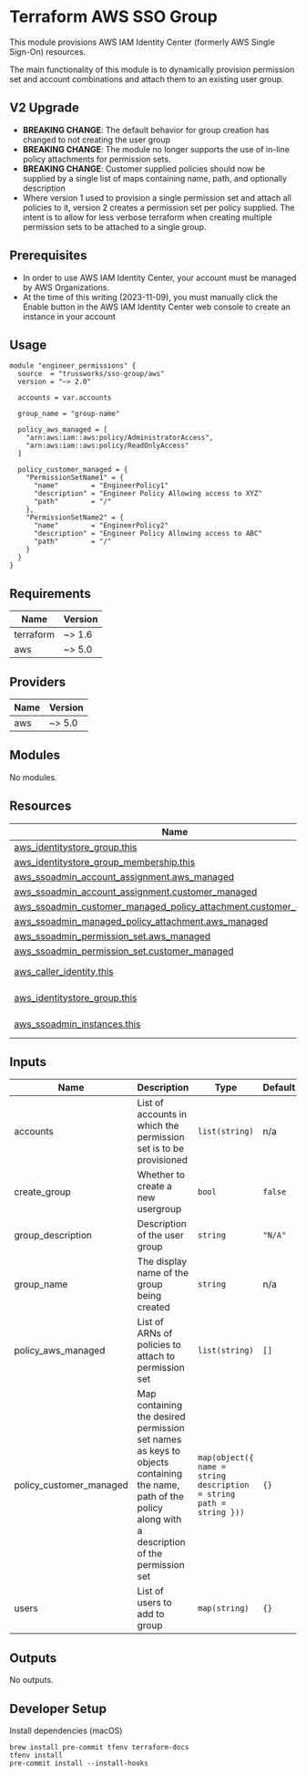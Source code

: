 # Terraform AWS SSO Group

This module provisions AWS IAM Identity Center (formerly AWS Single Sign-On) resources.

The main functionality of this module is to dynamically provision permission set and account combinations and attach them to an existing user group.

## V2 Upgrade

- **BREAKING CHANGE**: The default behavior for group creation has changed to not creating the user group
- **BREAKING CHANGE**: The module no longer supports the use of in-line policy attachments for permission sets.
- **BREAKING CHANGE**: Customer supplied policies should now be supplied by a single list of maps containing name, path, and optionally description
- Where version 1 used to provision a single permission set and attach all policies to it, version 2 creates a permission set per policy supplied. The intent is to allow for less verbose terraform when creating multiple permission sets to be attached to a single group.

## Prerequisites

- In order to use AWS IAM Identity Center, your account must be managed by AWS Organizations.
- At the time of this writing (2023-11-09), you must manually click the Enable button in the AWS IAM Identity Center web console to create an instance in your account

## Usage

```hcl
module "engineer_permissions" {
  source  = "trussworks/sso-group/aws"
  version = "~> 2.0"

  accounts = var.accounts

  group_name = "group-name"

  policy_aws_managed = [
    "arn:aws:iam::aws:policy/AdministratorAccess",
    "arn:aws:iam::aws:policy/ReadOnlyAccess"
  ]

  policy_customer_managed = {
    "PermissionSetName1" = {
      "name"        = "EngineerPolicy1"
      "description" = "Engineer Policy Allowing access to XYZ"
      "path"        = "/"
    },
    "PermissionSetName2" = {
      "name"        = "EngineerPolicy2"
      "description" = "Engineer Policy Allowing access to ABC"
      "path"        = "/"
    }
  }
}
```

<!-- BEGINNING OF PRE-COMMIT-TERRAFORM DOCS HOOK -->
## Requirements

| Name | Version |
|------|---------|
| terraform | ~> 1.6 |
| aws | ~> 5.0 |

## Providers

| Name | Version |
|------|---------|
| aws | ~> 5.0 |

## Modules

No modules.

## Resources

| Name | Type |
|------|------|
| [aws_identitystore_group.this](https://registry.terraform.io/providers/hashicorp/aws/latest/docs/resources/identitystore_group) | resource |
| [aws_identitystore_group_membership.this](https://registry.terraform.io/providers/hashicorp/aws/latest/docs/resources/identitystore_group_membership) | resource |
| [aws_ssoadmin_account_assignment.aws_managed](https://registry.terraform.io/providers/hashicorp/aws/latest/docs/resources/ssoadmin_account_assignment) | resource |
| [aws_ssoadmin_account_assignment.customer_managed](https://registry.terraform.io/providers/hashicorp/aws/latest/docs/resources/ssoadmin_account_assignment) | resource |
| [aws_ssoadmin_customer_managed_policy_attachment.customer_managed](https://registry.terraform.io/providers/hashicorp/aws/latest/docs/resources/ssoadmin_customer_managed_policy_attachment) | resource |
| [aws_ssoadmin_managed_policy_attachment.aws_managed](https://registry.terraform.io/providers/hashicorp/aws/latest/docs/resources/ssoadmin_managed_policy_attachment) | resource |
| [aws_ssoadmin_permission_set.aws_managed](https://registry.terraform.io/providers/hashicorp/aws/latest/docs/resources/ssoadmin_permission_set) | resource |
| [aws_ssoadmin_permission_set.customer_managed](https://registry.terraform.io/providers/hashicorp/aws/latest/docs/resources/ssoadmin_permission_set) | resource |
| [aws_caller_identity.this](https://registry.terraform.io/providers/hashicorp/aws/latest/docs/data-sources/caller_identity) | data source |
| [aws_identitystore_group.this](https://registry.terraform.io/providers/hashicorp/aws/latest/docs/data-sources/identitystore_group) | data source |
| [aws_ssoadmin_instances.this](https://registry.terraform.io/providers/hashicorp/aws/latest/docs/data-sources/ssoadmin_instances) | data source |

## Inputs

| Name | Description | Type | Default | Required |
|------|-------------|------|---------|:--------:|
| accounts | List of accounts in which the permission set is to be provisioned | `list(string)` | n/a | yes |
| create\_group | Whether to create a new usergroup | `bool` | `false` | no |
| group\_description | Description of the user group | `string` | `"N/A"` | no |
| group\_name | The display name of the group being created | `string` | n/a | yes |
| policy\_aws\_managed | List of ARNs of policies to attach to permission set | `list(string)` | `[]` | no |
| policy\_customer\_managed | Map containing the desired permission set names as keys to objects containing the name, path of the policy along with a description of the permission set | ```map(object({ name = string description = string path = string }))``` | `{}` | no |
| users | List of users to add to group | `map(string)` | `{}` | no |

## Outputs

No outputs.
<!-- END OF PRE-COMMIT-TERRAFORM DOCS HOOK -->

## Developer Setup

Install dependencies (macOS)

```shell
brew install pre-commit tfenv terraform-docs
tfenv install
pre-commit install --install-hooks
```
